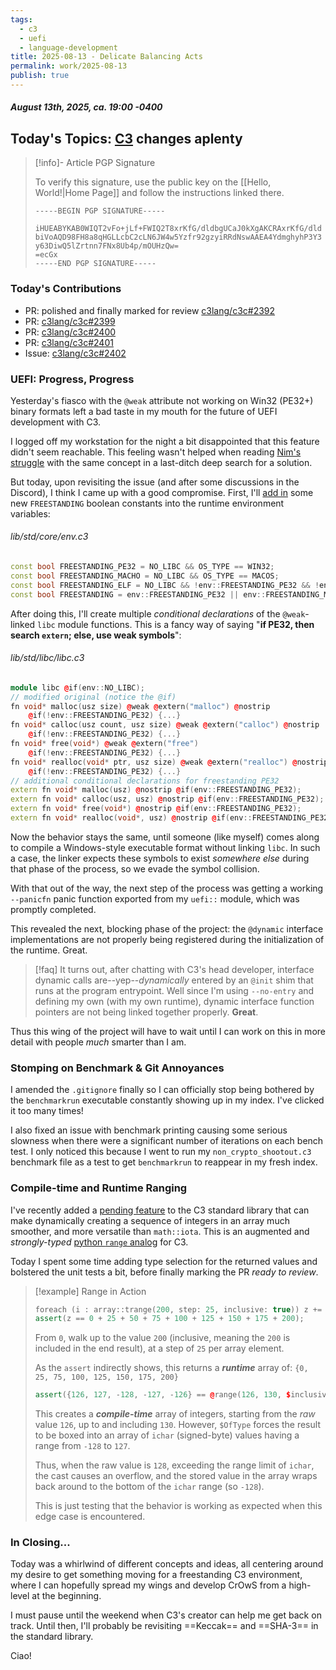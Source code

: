 ```yaml
---
tags:
  - c3
  - uefi
  - language-development
title: 2025-08-13 - Delicate Balancing Acts
permalink: work/2025-08-13
publish: true
---
```

#####  August 13th, 2025, ca. 19:00 -0400
## Today's Topics: [C3](https://github.com/c3lang/c3c) changes aplenty
> [!info]- Article PGP Signature
>
> To verify this signature, use the public key on the [[Hello, World!|Home Page]] and follow the instructions linked there.
>
> ```
> -----BEGIN PGP SIGNATURE-----
> 
> iHUEABYKAB0WIQT2vFo+jLf+FWIQ2T8xrKfG/dldbgUCaJ0kXgAKCRAxrKfG/dld
> biVoAQD98FH8a8qHGLLcbC2cLN6JW4w5Yzfr92gzyiRRdNswAAEA4YdmghyhP3Y3
> y63DiwQ5lZrtnn7FNx8Ub4p/mOUHzQw=
> =ecGx
> -----END PGP SIGNATURE-----
> ```
>

### Today's Contributions
- PR: polished and finally marked for review [c3lang/c3c#2392](https://github.com/c3lang/c3c/pull/2392)
- PR: [c3lang/c3c#2399](https://github.com/c3lang/c3c/pull/2399)
- PR: [c3lang/c3c#2400](https://github.com/c3lang/c3c/pull/2400)
- PR: [c3lang/c3c#2401](https://github.com/c3lang/c3c/pull/2401)
- Issue: [c3lang/c3c#2402](https://github.com/c3lang/c3c/issues/2402)

### UEFI: Progress, Progress
Yesterday's fiasco with the `@weak` attribute not working on Win32 (PE32+) binary formats left a bad taste in my mouth for the future of UEFI development with C3.

I logged off my workstation for the night a bit disappointed that this feature didn't seem reachable. This feeling wasn't helped when reading [Nim's struggle](https://forum.nim-lang.org/t/11228) with the same concept in a last-ditch deep search for a solution.

But today, upon revisiting the issue (and after some discussions in the Discord), I think I came up with a good compromise. First, I'll [add in](https://github.com/c3lang/c3c/pull/2399) some new `FREESTANDING` boolean constants into the runtime environment variables:

###### lib/std/core/env.c3
```cpp
const bool FREESTANDING_PE32 = NO_LIBC && OS_TYPE == WIN32;
const bool FREESTANDING_MACHO = NO_LIBC && OS_TYPE == MACOS;
const bool FREESTANDING_ELF = NO_LIBC && !env::FREESTANDING_PE32 && !env::FREESTANDING_MACHO && !env::WASM_NOLIBC;
const bool FREESTANDING = env::FREESTANDING_PE32 || env::FREESTANDING_MACHO || env::FREESTANDING_ELF || env::WASM_NOLIBC;
```

After doing this, I'll create multiple _conditional declarations_ of the `@weak`-linked `libc` module functions. This is a fancy way of saying "**if PE32, then search `extern`; else, use weak symbols**":

###### lib/std/libc/libc.c3
```cpp
module libc @if(env::NO_LIBC);
// modified original (notice the @if)
fn void* malloc(usz size) @weak @extern("malloc") @nostrip
	@if(!env::FREESTANDING_PE32) {...}
fn void* calloc(usz count, usz size) @weak @extern("calloc") @nostrip
	@if(!env::FREESTANDING_PE32) {...}
fn void* free(void*) @weak @extern("free")
	@if(!env::FREESTANDING_PE32) {...}
fn void* realloc(void* ptr, usz size) @weak @extern("realloc") @nostrip
	@if(!env::FREESTANDING_PE32) {...}
// additional conditional declarations for freestanding PE32
extern fn void* malloc(usz) @nostrip @if(env::FREESTANDING_PE32);
extern fn void* calloc(usz, usz) @nostrip @if(env::FREESTANDING_PE32);
extern fn void* free(void*) @nostrip @if(env::FREESTANDING_PE32);
extern fn void* realloc(void*, usz) @nostrip @if(env::FREESTANDING_PE32);
```

Now the behavior stays the same, until someone (like myself) comes along to compile a Windows-style executable format without linking `libc`. In such a case, the linker expects these symbols to exist _somewhere else_ during that phase of the process, so we evade the symbol collision.

With that out of the way, the next step of the process was getting a working `--panicfn` panic function exported from my `uefi::` module, which was promptly completed.

This revealed the next, blocking phase of the project: the `@dynamic` interface implementations are not properly being registered during the initialization of the runtime. Great.

> [!faq]
> It turns out, after chatting with C3's head developer, interface dynamic calls are--yep--_dynamically_ entered by an `@init` shim that runs at the program entrypoint. Well since I'm using `--no-entry` and defining my own (with my own runtime), dynamic interface function pointers are not being linked together properly. **Great**.

Thus this wing of the project will have to wait until I can work on this in more detail with people _much_ smarter than I am.

### Stomping on Benchmark & Git Annoyances
I amended the `.gitignore` finally so I can officially stop being bothered by the `benchmarkrun` executable constantly showing up in my index. I've clicked it too many times!

I also fixed an issue with benchmark printing causing some serious slowness when there were a significant number of iterations on each bench test. I only noticed this because I went to run my `non_crypto_shootout.c3` benchmark file as a test to get `benchmarkrun` to reappear in my fresh index.

### Compile-time and Runtime Ranging
I've recently added a [pending feature](https://github.com/c3lang/c3c/pull/2392) to the C3 standard library that can make dynamically creating a sequence of integers in an array much smoother, and more versatile than `math::iota`. This is an augmented and _strongly-typed_ [python `range` analog](https://docs.python.org/3/library/stdtypes.html#typesseq-range) for C3.

Today I spent some time adding type selection for the returned values and bolstered the unit tests a bit, before finally marking the PR _ready to review_.

> [!example] Range in Action
> ```cpp
> foreach (i : array::trange(200, step: 25, inclusive: true)) z += i;
> assert(z == 0 + 25 + 50 + 75 + 100 + 125 + 150 + 175 + 200);
> ```
> From `0`, walk up to the value `200` (inclusive, meaning the `200` is included in the end result), at a step of `25` per array element.
> 
> As the `assert` indirectly shows, this returns a ___runtime___ array of:
> `{0, 25, 75, 100, 125, 150, 175, 200}`
> 
> ```cpp
> assert({126, 127, -128, -127, -126} == @range(126, 130, $inclusive: true, $OfType: ichar));   // test signed overflows
> ```
> This creates a ___compile-time___ array of integers, starting from the _raw_ value `126`, up to and including `130`. However, `$OfType` forces the result to be boxed into an array of `ichar` (signed-byte) values having a range from `-128` to `127`.
> 
> Thus, when the raw value is `128`, exceeding the range limit of `ichar`, the cast causes an overflow, and the stored value in the array wraps back around to the bottom of the `ichar` range (so `-128`).
> 
> This is just testing that the behavior is working as expected when this edge case is encountered.

### In Closing...
Today was a whirlwind of different concepts and ideas, all centering around my desire to get something moving for a freestanding C3 environment, where I can hopefully spread my wings and develop CrOwS from a high-level at the beginning.

I must pause until the weekend when C3's creator can help me get back on track. Until then, I'll probably be revisiting ==Keccak== and ==SHA-3== in the standard library.

Ciao!